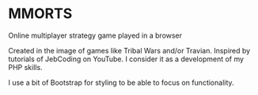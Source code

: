 # MMORTS
Online multiplayer strategy game played in a browser

Created in the image of games like Tribal Wars and/or Travian. Inspired by tutorials of JebCoding on YouTube. I consider it as a development of my PHP skills.

I use a bit of Bootstrap for styling to be able to focus on functionality.
